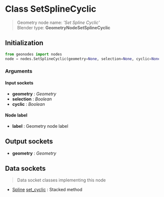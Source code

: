 
# Class SetSplineCyclic

> Geometry node name: _'Set Spline Cyclic'_<br>Blender type:  **GeometryNodeSetSplineCyclic**

## Initialization


```python
from geonodes import nodes
node = nodes.SetSplineCyclic(geometry=None, selection=None, cyclic=None, label=None)
```


### Arguments


#### Input sockets



- **geometry** : _Geometry_
- **selection** : _Boolean_
- **cyclic** : _Boolean_



#### Node label



- **label** : Geometry node label



## Output sockets



- **geometry** : _Geometry_



## Data sockets

> Data socket classes implementing this node


- [Spline](./sockets/Spline.md) [set_cyclic](./sockets/Spline.md#set_cyclic) : Stacked method


